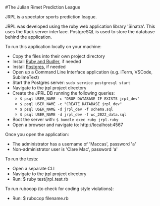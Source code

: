 #The Julian Rimet Prediction League

JRPL is a spectator sports prediction league.

JRPL was developed using the ruby web application library 'Sinatra'.
This uses the Rack server interface.
PostgreSQL is used to store the database behind the application.

To run this application locally on your machine:
  - Copy the files into their own project directory
  - Install [Ruby and Budler](https://www.jetbrains.com/help/ruby/set-up-a-ruby-development-environment.html), if needed
  - Install [Postgres](https://www.postgresql.org/docs/14/install-binaries.html), if needed
  - Open up a Command Line Interface application (e.g. iTerm, VSCode, SublimeText)
  - Start the Postgres server: `sudo service postgresql start`
  - Navigate to the jrpl project directory
  - Create the JPRL DB running the following queries:
    - `$ psql USER_NAME -c "DROP DATABASE IF EXISTS jrpl_dev"`
    - `$ psql USER_NAME -c "CREATE DATABASE jrpl_dev"`
    - `$ psql USER_NAME -d jrpl_dev -f schema.sql`
    - `$ psql USER_NAME -d jrpl_dev -f wc_2022_data.sql`
  - Boot the server with: `$ bundle exec ruby jrpl.ruby`
  - Open a browser and navigate to: http://localhost:4567

Once you open the application:
  - The administrator has a username of 'Maccas', password 'a'
  - Non-administrator user is 'Clare Mac', password 'a'

To run the tests:
  - Open a separate CLI
  - Navigate to the jrpl project directory
  - Run: $ ruby test/jrpl_test.rb

To run rubocop (to check for coding style violations):
  - Run: $ rubocop filename.rb
